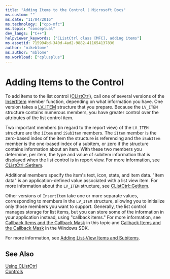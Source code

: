 ```yaml
---
title: "Adding Items to the Control | Microsoft Docs"
ms.custom: ""
ms.date: "11/04/2016"
ms.technology: ["cpp-mfc"]
ms.topic: "conceptual"
dev_langs: ["C++"]
helpviewer_keywords: ["CListCtrl class [MFC], adding items"]
ms.assetid: 715994bd-340d-4ad2-9882-411654137830
author: "mikeblome"
ms.author: "mblome"
ms.workload: ["cplusplus"]
---
```

# Adding Items to the Control

To add items to the list control ([CListCtrl](../mfc/reference/clistctrl-class.md)), call one of several versions of the [InsertItem](../mfc/reference/clistctrl-class.md#insertitem) member function, depending on what information you have. One version takes a [LV_ITEM](/windows/desktop/api/commctrl/ns-commctrl-taglvitema) structure that you prepare. Because the `LV_ITEM` structure contains numerous members, you have greater control over the attributes of the list control item.

Two important members (in regard to the report view) of the `LV_ITEM` structure are the `iItem` and `iSubItem` members. The `iItem` member is the zero-based index of the item the structure is referencing and the `iSubItem` member is the one-based index of a subitem, or zero if the structure contains information about an item. With these two members you determine, per item, the type and value of subitem information that is displayed when the list control is in report view. For more information, see [CListCtrl::SetItem](../mfc/reference/clistctrl-class.md#setitem).

Additional members specify the item's text, icon, state, and item data. "Item data" is an application-defined value associated with a list view item. For more information about the `LV_ITEM` structure, see [CListCtrl::GetItem](../mfc/reference/clistctrl-class.md#getitem).

Other versions of `InsertItem` take one or more separate values, corresponding to members in the `LV_ITEM` structure, allowing you to initialize only those members you want to support. Generally, the list control manages storage for list items, but you can store some of the information in your application instead, using "callback items." For more information, see [Callback Items and the Callback Mask](../mfc/callback-items-and-the-callback-mask.md) in this topic and [Callback Items and the Callback Mask](/windows/desktop/Controls/using-list-view-controls) in the Windows SDK.

For more information, see [Adding List-View Items and Subitems](/windows/desktop/Controls/using-list-view-controls).

## See Also

[Using CListCtrl](../mfc/using-clistctrl.md)<br/>
[Controls](../mfc/controls-mfc.md)

